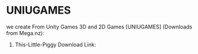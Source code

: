 # UNIUGAMES
we create From Unity Games 3D and 2D 
Games [UNIUGAMES] (Downloads from Mega.nz):
1. This-Little-Piggy Download Link:
